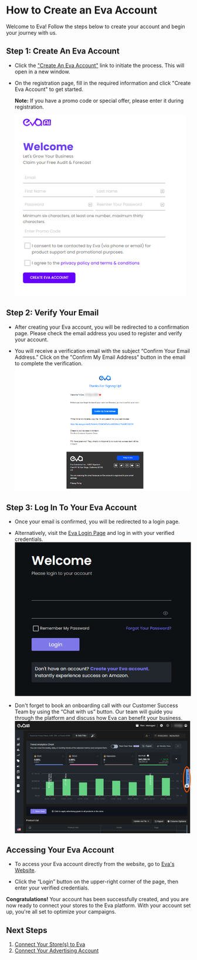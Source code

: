 # How to Create an Eva Account

Welcome to Eva! Follow the steps below to create your account and begin your journey with us.

## Step 1: Create An Eva Account
- Click the <a href="https://iapp.eva.guru/welcome" target="_blank" rel="noopener noreferrer">"Create An Eva Account"</a> link to initiate the process. This will open in a new window.

- On the registration page, fill in the required information and click "Create Eva Account" to get started. 

   **Note:** If you have a promo code or special offer, please enter it during registration.

   ![Screenshot for Registration Page](../images/getting-started/welcome-page.png)  <!-- Screenshot for welcome page -->

## Step 2: Verify Your Email
- After creating your Eva account, you will be redirected to a confirmation page. Please check the email address you used to register and verify your account.

- You will receive a verification email with the subject “Confirm Your Email Address.” Click on the "Confirm My Email Address" button in the email to complete the verification.
   ![Screenshot for Verification Email](../images/getting-started/verify-email.png)  <!-- Screenshot for verification email -->

## Step 3: Log In To Your Eva Account
- Once your email is confirmed, you will be redirected to a login page.

- Alternatively, visit the [Eva Login Page](https://iapp.eva.guru/login) and log in with your verified credentials.
   ![Screenshot for Login Page](../images/getting-started/login.png)  <!-- Screenshot for login page -->

- Don't forget to book an onboarding call with our Customer Success Team by using the “Chat with us” button. Our team will guide you through the platform and discuss how Eva can benefit your business.
   ![Screenshot for Chat with Us](../images/getting-started/chat-with-us-button.png)  <!-- Screenshot for Chat with Us button -->

## Accessing Your Eva Account
- To access your Eva account directly from the website, go to [Eva's Website](https://eva.guru/).
- Click the “Login” button on the upper-right corner of the page, then enter your verified credentials.

   <!--![Screenshot for Eva Website Login](eva-website-login-screenshot.png)  <!-- Screenshot for Eva Website login -->

**Congratulations!** Your account has been successfully created, and you are now ready to connect your stores to the Eva platform. With your account set up, you're all set to optimize your campaigns.

## Next Steps

1. [Connect Your Store(s) to Eva](getting-started/connecting-your-amazon-store.md)
2. [Connect Your Advertising Account](getting-started/connecting-your-ad-account.md)
